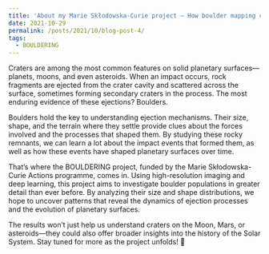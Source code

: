 ```yaml
---
title: 'About my Marie Skłodowska-Curie project – How boulder mapping can help reveal how planetary surfaces evolved'
date: 2021-10-29
permalink: /posts/2021/10/blog-post-4/
tags:
  - BOULDERING
---
```


Craters are among the most common features on solid planetary surfaces—planets, moons, and even asteroids. When an impact occurs, rock fragments are ejected from the crater cavity and scattered across the surface, sometimes forming secondary craters in the process. The most enduring evidence of these ejections? Boulders.

Boulders hold the key to understanding ejection mechanisms. Their size, shape, and the terrain where they settle provide clues about the forces involved and the processes that shaped them. By studying these rocky remnants, we can learn a lot about the impact events that formed them, as well as how these events have shaped planetary surfaces over time.

That’s where the BOULDERING project, funded by the Marie Skłodowska-Curie Actions programme, comes in. Using high-resolution imaging and deep learning, this project aims to investigate boulder populations in greater detail than ever before. By analyzing their size and shape distributions, we hope to uncover patterns that reveal the dynamics of ejection processes and the evolution of planetary surfaces.

The results won’t just help us understand craters on the Moon, Mars, or asteroids—they could also offer broader insights into the history of the Solar System. Stay tuned for more as the project unfolds! 🌌

